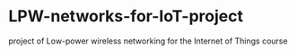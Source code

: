 # LPW-networks-for-IoT-project
project of Low-power wireless networking for the Internet of Things course
